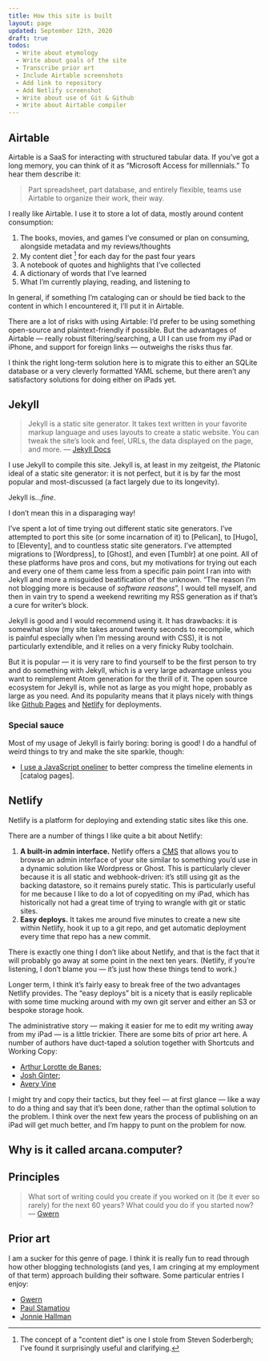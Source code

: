 ```yaml
---
title: How this site is built
layout: page
updated: September 12th, 2020
draft: true
todos:
  - Write about etymology
  - Write about goals of the site
  - Transcribe prior art
  - Include Airtable screenshots
  - Add link to repository
  - Add Netlify screenshot
  - Write about use of Git & Github
  - Write about Airtable compiler
---
```


## Airtable

Airtable is a SaaS for interacting with structured tabular data. If you’ve got a long memory, you can think of it as “Microsoft Access for millennials.” To hear them describe it:

> Part spreadsheet, part database, and entirely flexible, teams use Airtable to organize their work, their way.

I really like Airtable. I use it to store a lot of data, mostly around content consumption:

1. The books, movies, and games I’ve consumed or plan on consuming, alongside metadata and my reviews/thoughts
2. My content diet [^1] for each day for the past four years
3. A notebook of quotes and highlights that I’ve collected
4. A dictionary of words that I’ve learned
5. What I’m currently playing, reading, and listening to

In general, if something I’m cataloging can or should be tied back to the content in which I encountered it, I’ll put it in Airtable.

There are a lot of risks with using Airtable: I’d prefer to be using something open-source and plaintext-friendly if possible. But the advantages of Airtable — really robust filtering/searching, a UI I can use from my iPad or iPhone, and support for foreign links — outweighs the risks thus far.

I think the right long-term solution here is to migrate this to either an SQLite database or a very cleverly formatted YAML scheme, but there aren’t any satisfactory solutions for doing either on iPads yet. 

## Jekyll

> Jekyll is a static site generator. It takes text written in your favorite markup language and uses layouts to create a static website. You can tweak the site’s look and feel, URLs, the data displayed on the page, and more. — [Jekyll Docs](https://jekyllrb.com/docs/)

I use Jekyll to compile this site. Jekyll is, at least in my zeitgeist, *the* Platonic ideal of a static site generator: it is not perfect, but it is by far the most popular and most-discussed (a fact largely due to its longevity).

Jekyll is...*fine*. 

I don’t mean this in a disparaging way! 

I’ve spent a lot of time trying out different static site generators. I’ve attempted to port this site (or some incarnation of it) to [Pelican], to [Hugo], to [Eleventy], and to countless static site generators. I’ve attempted migrations to [Wordpress], to [Ghost], and even [Tumblr] at one point. All of these platforms have pros and cons, but my motivations for trying out each and every one of them came less from a specific pain point I ran into with Jekyll and more a misguided beatification of the unknown. “The reason I’m not blogging more is because of _software reasons_”, I would tell myself, and then in vain try to spend a weekend rewriting my RSS generation as if that’s a cure for writer’s block.

Jekyll is good and I would recommend using it.  It has drawbacks: it is somewhat slow (my site takes around twenty seconds to recompile, which is painful especially when I’m messing around with CSS), it is not particularly extendible, and it relies on a very finicky Ruby toolchain.

But it is popular — it is very rare to find yourself to be the first person to try and do something with Jekyll, which is a very large advantage unless you want to reimplement Atom generation for the thrill of it. The open source ecosystem for Jekyll is, while not as large as you might hope, probably as large as you need. And its popularity means that it plays nicely with things like [Github Pages]() and [Netlify]() for deployments.

### Special sauce

Most of my usage of Jekyll is fairly boring: boring is good! I do a handful of weird things to try
and make the site sparkle, though:

- [I use a JavaScript oneliner]() to better compress the timeline elements in [catalog pages].

## Netlify

Netlify is a platform for deploying and extending static sites like this one.

There are a number of things I like quite a bit about Netlify:

1. **A built-in admin interface.** Netlify offers a [CMS](https://github.com/netlify/netlify-cms) that allows you to browse an admin interface of your site similar to something you’d use in a dynamic solution like Wordpress or Ghost. This is particularly clever because it is all static and webhook-driven: it’s still using git as the backing datastore, so it remains purely static. This is particularly useful for me because I like to do a lot of copyediting on my iPad, which has historically not had a great time of trying to wrangle with git or static sites.
2. **Easy deploys.** It takes me around five minutes to create a new site within Netlify, hook it up to a git repo, and get automatic deployment every time that repo has a new commit.

There is exactly one thing I don’t like about Netlify, and that is the fact that it will probably go away at some point in the next ten years. (Netlify, if you’re listening, I don’t blame you — it’s just how these things tend to work.)

Longer term, I think it’s fairly easy to break free of the two advantages Netlify provides. The “easy deploys” bit is a nicety that is easily replicable with some time mucking around with my own git server and either an S3 or bespoke storage hook.

The administrative story — making it easier for me to edit my writing away from my iPad — is a little trickier. There are some bits of prior art here. A number of authors have duct-taped a solution together with Shortcuts and Working Copy:

- [Arthur Lorotte de Banes](https://sysless.com/updating-jekyll-blog-from-ipad/);
- [Josh Ginter](https://thesweetsetup.com/a-ulysses-shortcuts-and-working-copy-workflow-for-capturing-ideas-and-publishing-to-a-jekyll-based-blog/);
- [Avery Vine](https://www.averyvine.com/blog/programming/2019/10/04/publishing-to-jekyll-from-ipad-with-shortcuts-and-working-copy)

I might try and copy their tactics, but they feel — at first glance — like a way to do a thing and say that it’s been done, rather than the optimal solution to the problem. I think over the next few years the process of publishing on an iPad will get much better, and I’m happy to punt on the problem for now.

## Why is it called arcana.computer?

## Principles

> What sort of writing could you create if you worked on it (be it ever so rarely) for the next 60 years? 
> What could you do if you started now?
> — [Gwern](https://www.gwern.net/About#long-site)

## Prior art

I am a sucker for this genre of page. I think it is really fun to read through how other
blogging technologists (and yes, I am cringing at my employment of that term) approach building
their software. Some particular entries I enjoy:

- [Gwern](https://www.gwern.net/About)
- [Paul Stamatiou](https://paulstamatiou.com/about-this-website/)
- [Jonnie Hallman]()

[^1]: The concept of a "content diet" is one I stole from Steven Soderbergh; I've found it surprisingly useful and clarifying.